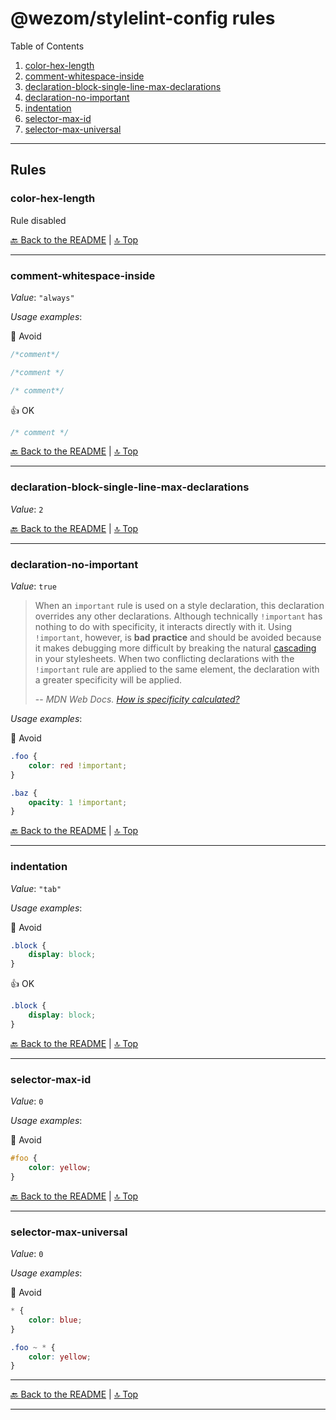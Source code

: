 # @wezom/stylelint-config rules

Table of Contents

[comment]: <> (TOC-START)

1. [color-hex-length](#color-hex-length)
1. [comment-whitespace-inside](#comment-whitespace-inside)
1. [declaration-block-single-line-max-declarations](#declaration-block-single-line-max-declarations)
1. [declaration-no-important](#declaration-no-important)
1. [indentation](#indentation)
1. [selector-max-id](#selector-max-id)
1. [selector-max-universal](#selector-max-universal)

[comment]: <> (TOC-END)

---

## Rules

[comment]: <> (RULES-START)

### color-hex-length

Rule disabled

[🔙 Back to the README](README.md) | [🔝 Top](#readme)

---

### comment-whitespace-inside

_Value_: `"always"`

_Usage examples_:

🚧 Avoid

```css
/*comment*/

/*comment */

/* comment*/
```

👍 OK

```css
/* comment */
```

[🔙 Back to the README](README.md) | [🔝 Top](#readme)

---

### declaration-block-single-line-max-declarations

_Value_: `2`

[🔙 Back to the README](README.md) | [🔝 Top](#readme)

---

### declaration-no-important

_Value_: `true`

> When an `important` rule is used on a style declaration, this declaration overrides any other declarations. Although technically `!important` has nothing to do with specificity, it interacts directly with it. Using `!important`, however, is **bad practice** and should be avoided because it makes debugging more difficult by breaking the natural [cascading](https://developer.mozilla.org/en-US/docs/Web/CSS/Cascade) in your stylesheets. When two conflicting declarations with the `!important` rule are applied to the same element, the declaration with a greater specificity will be applied.
>
> -- <cite>MDN Web Docs. [How is specificity calculated?][how_is_specificity_calculated]</cite>

[how_is_specificity_calculated]: https://developer.mozilla.org/en-US/docs/Web/CSS/Specificity

_Usage examples_:

🚧 Avoid

```css
.foo {
	color: red !important;
}

.baz {
	opacity: 1 !important;
}
```

[🔙 Back to the README](README.md) | [🔝 Top](#readme)

---

### indentation

_Value_: `"tab"`

_Usage examples_:

🚧 Avoid

```css
.block {
	display: block;
}
```

👍 OK

```css
.block {
	display: block;
}
```

[🔙 Back to the README](README.md) | [🔝 Top](#readme)

---

### selector-max-id

_Value_: `0`

_Usage examples_:

🚧 Avoid

```css
#foo {
	color: yellow;
}
```

[🔙 Back to the README](README.md) | [🔝 Top](#readme)

---

### selector-max-universal

_Value_: `0`

_Usage examples_:

🚧 Avoid

```css
* {
	color: blue;
}

.foo ~ * {
	color: yellow;
}
```

[comment]: <> (RULES-END)

---

[🔙 Back to the README](README.md) | [🔝 Top](#readme)

---
